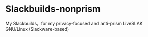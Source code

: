 # Slackbuilds-nonprism
My Slackbuilds，for my privacy-focused and anti-prism LiveSLAK GNU/Linux (Slackware-based)
